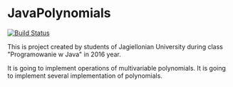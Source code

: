# JavaPolynomials
[![Build Status](https://travis-ci.org/PawelBogdan/JavaPolynomials.svg?branch=master)](https://travis-ci.org/PawelBogdan/JavaPolynomials)

This is project created by students of Jagiellonian University during class "Programowanie w Java" in 2016 year.

It is going to implement operations of multivariable polynomials. It is going to implement several implementation of polynomials.
